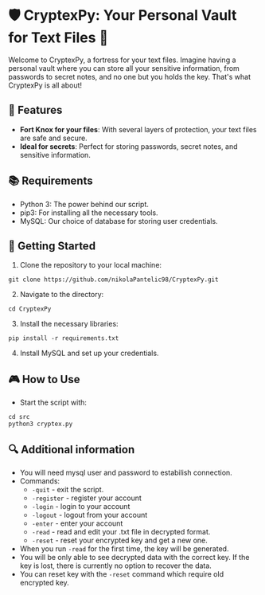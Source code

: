 # 🛡️ CryptexPy: Your Personal Vault for Text Files 📝

Welcome to CryptexPy, a fortress for your text files. Imagine having a personal vault where you can store all your sensitive information, from passwords to secret notes, and no one but you holds the key. That's what CryptexPy is all about!

## 🌟 Features

- **Fort Knox for your files**: With several layers of protection, your text files are safe and secure.
- **Ideal for secrets**: Perfect for storing passwords, secret notes, and sensitive information.

## 📚 Requirements

- Python 3: The power behind our script.
- pip3: For installing all the necessary tools.
- MySQL: Our choice of database for storing user credentials.

## 🚀 Getting Started

1. Clone the repository to your local machine:

```
git clone https://github.com/nikolaPantelic98/CryptexPy.git
```

2. Navigate to the directory:

```
cd CryptexPy
```

3. Install the necessary libraries:

```
pip install -r requirements.txt
```

4. Install MySQL and set up your credentials.

## 🎮 How to Use

* Start the script with:

```
cd src
python3 cryptex.py
```

## 🔍 Additional information

- You will need mysql user and password to estabilish connection.
- Commands:
  - `-quit` - exit the script.
  - `-register` - register your account
  - `-login` - login  to your account
  - `-logout` - logout from your account
  - `-enter` - enter your account
  - `-read` - read and edit your .txt file in decrypted format.
  - `-reset` - reset your encrypted key and get a new one.
- When you run `-read` for the first time, the key will be generated.
- You will be only able to see decrypted data with the correct key. If the key is lost, there is currently no option to recover the data.
- You can reset key with the `-reset` command which require old encrypted key.
